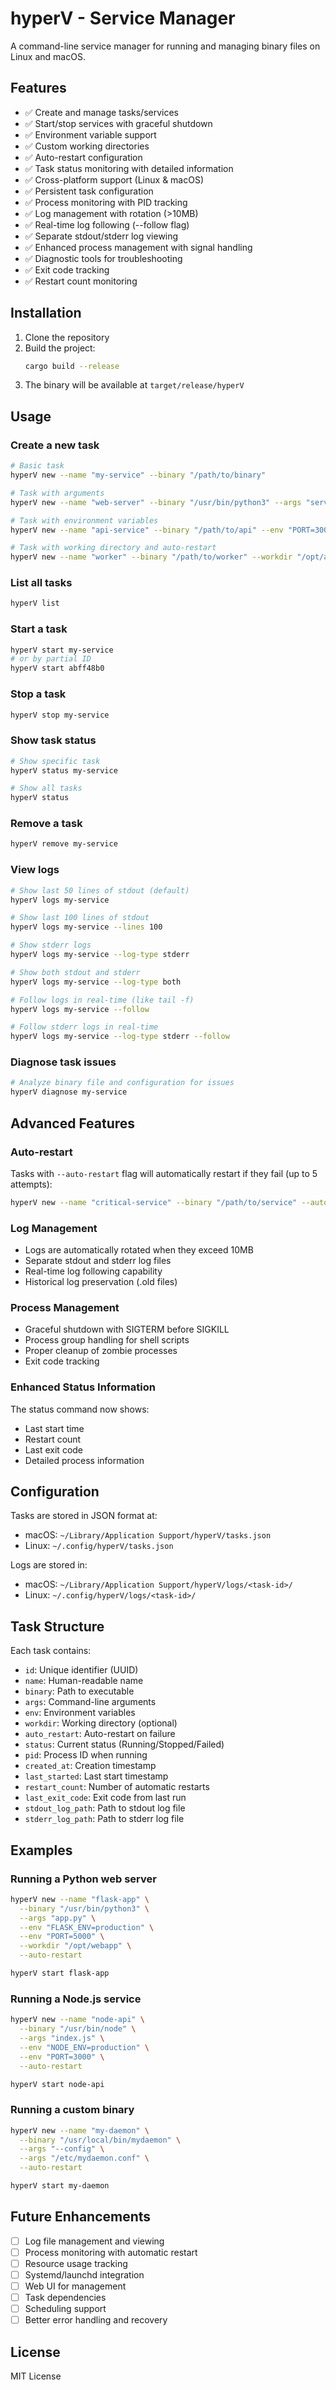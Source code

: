 # hyperV - Service Manager

A command-line service manager for running and managing binary files on Linux and macOS.

## Features

- ✅ Create and manage tasks/services
- ✅ Start/stop services with graceful shutdown
- ✅ Environment variable support
- ✅ Custom working directories
- ✅ Auto-restart configuration
- ✅ Task status monitoring with detailed information
- ✅ Cross-platform support (Linux & macOS)
- ✅ Persistent task configuration
- ✅ Process monitoring with PID tracking
- ✅ Log management with rotation (>10MB)
- ✅ Real-time log following (--follow flag)
- ✅ Separate stdout/stderr log viewing
- ✅ Enhanced process management with signal handling
- ✅ Diagnostic tools for troubleshooting
- ✅ Exit code tracking
- ✅ Restart count monitoring

## Installation

1. Clone the repository
2. Build the project:
   ```bash
   cargo build --release
   ```
3. The binary will be available at `target/release/hyperV`

## Usage

### Create a new task

```bash
# Basic task
hyperV new --name "my-service" --binary "/path/to/binary"

# Task with arguments
hyperV new --name "web-server" --binary "/usr/bin/python3" --args "server.py" --args "--port=8080"

# Task with environment variables
hyperV new --name "api-service" --binary "/path/to/api" --env "PORT=3000" --env "NODE_ENV=production"

# Task with working directory and auto-restart
hyperV new --name "worker" --binary "/path/to/worker" --workdir "/opt/app" --auto-restart
```

### List all tasks

```bash
hyperV list
```

### Start a task

```bash
hyperV start my-service
# or by partial ID
hyperV start abff48b0
```

### Stop a task

```bash
hyperV stop my-service
```

### Show task status

```bash
# Show specific task
hyperV status my-service

# Show all tasks
hyperV status
```

### Remove a task

```bash
hyperV remove my-service
```

### View logs

```bash
# Show last 50 lines of stdout (default)
hyperV logs my-service

# Show last 100 lines of stdout
hyperV logs my-service --lines 100

# Show stderr logs
hyperV logs my-service --log-type stderr

# Show both stdout and stderr
hyperV logs my-service --log-type both

# Follow logs in real-time (like tail -f)
hyperV logs my-service --follow

# Follow stderr logs in real-time
hyperV logs my-service --log-type stderr --follow
```

### Diagnose task issues

```bash
# Analyze binary file and configuration for issues
hyperV diagnose my-service
```

## Advanced Features

### Auto-restart
Tasks with `--auto-restart` flag will automatically restart if they fail (up to 5 attempts):

```bash
hyperV new --name "critical-service" --binary "/path/to/service" --auto-restart
```

### Log Management
- Logs are automatically rotated when they exceed 10MB
- Separate stdout and stderr log files
- Real-time log following capability
- Historical log preservation (.old files)

### Process Management
- Graceful shutdown with SIGTERM before SIGKILL
- Process group handling for shell scripts
- Proper cleanup of zombie processes
- Exit code tracking

### Enhanced Status Information
The status command now shows:
- Last start time
- Restart count
- Last exit code
- Detailed process information

## Configuration

Tasks are stored in JSON format at:
- macOS: `~/Library/Application Support/hyperV/tasks.json`
- Linux: `~/.config/hyperV/tasks.json`

Logs are stored in:
- macOS: `~/Library/Application Support/hyperV/logs/<task-id>/`
- Linux: `~/.config/hyperV/logs/<task-id>/`

## Task Structure

Each task contains:
- `id`: Unique identifier (UUID)
- `name`: Human-readable name
- `binary`: Path to executable
- `args`: Command-line arguments
- `env`: Environment variables
- `workdir`: Working directory (optional)
- `auto_restart`: Auto-restart on failure
- `status`: Current status (Running/Stopped/Failed)
- `pid`: Process ID when running
- `created_at`: Creation timestamp
- `last_started`: Last start timestamp
- `restart_count`: Number of automatic restarts
- `last_exit_code`: Exit code from last run
- `stdout_log_path`: Path to stdout log file
- `stderr_log_path`: Path to stderr log file

## Examples

### Running a Python web server

```bash
hyperV new --name "flask-app" \
  --binary "/usr/bin/python3" \
  --args "app.py" \
  --env "FLASK_ENV=production" \
  --env "PORT=5000" \
  --workdir "/opt/webapp" \
  --auto-restart

hyperV start flask-app
```

### Running a Node.js service

```bash
hyperV new --name "node-api" \
  --binary "/usr/bin/node" \
  --args "index.js" \
  --env "NODE_ENV=production" \
  --env "PORT=3000" \
  --auto-restart

hyperV start node-api
```

### Running a custom binary

```bash
hyperV new --name "my-daemon" \
  --binary "/usr/local/bin/mydaemon" \
  --args "--config" \
  --args "/etc/mydaemon.conf" \
  --auto-restart

hyperV start my-daemon
```

## Future Enhancements

- [ ] Log file management and viewing
- [ ] Process monitoring with automatic restart
- [ ] Resource usage tracking
- [ ] Systemd/launchd integration
- [ ] Web UI for management
- [ ] Task dependencies
- [ ] Scheduling support
- [ ] Better error handling and recovery

## License

MIT License
